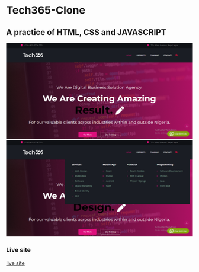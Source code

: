 # Tech365-Clone
A practice of HTML, CSS and JAVASCRIPT
-
![](./Assets/Images/tech.png)
![](./Assets/Images/tech365.png)

### Live site
[live site](https://byron-a.github.io/Tech365-Clone/)
